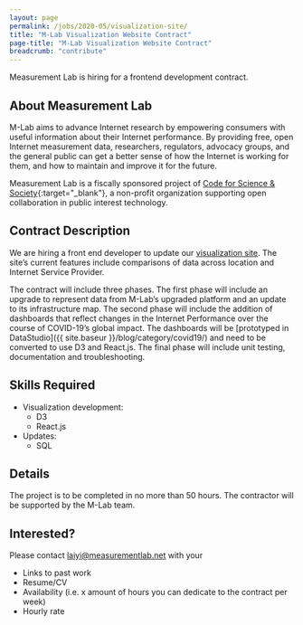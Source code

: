 ```yaml
---
layout: page
permalink: /jobs/2020-05/visualization-site/
title: "M-Lab Visualization Website Contract"
page-title: "M-Lab Visualization Website Contract"
breadcrumb: "contribute"
---
```


Measurement Lab is hiring for a frontend development contract.

## About Measurement Lab

M-Lab aims to advance Internet research by empowering consumers with useful information about their Internet performance. By providing free, open Internet measurement data, researchers, regulators, advocacy groups, and the general public can get a better sense of how the Internet is working for them, and how to maintain and improve it for the future.

Measurement Lab is a fiscally sponsored project of [Code for Science & Society](https://codeforscience.org/){:target="_blank"}, a non-profit organization supporting open collaboration in public interest technology.

## Contract Description

We are hiring a front end developer to update our [visualization site](https://viz.measurementlab.net/). The site’s current features include comparisons of data across location and Internet Service Provider.

The contract will include three phases. The first phase will include an upgrade to represent data from M-Lab’s upgraded platform and an update to its infrastructure map. The second phase will include the addition of dashboards that reflect changes in the Internet Performance over the course of COVID-19’s global impact. The dashboards will be [prototyped in DataStudio]({{ site.baseur }}/blog/category/covid19/) and need to be converted to use D3 and React.js. The final phase will include unit testing, documentation and troubleshooting.

## Skills Required

* Visualization development:
  * D3
  * React.js
* Updates:
  * SQL

## Details

The project is to be completed in no more than 50 hours. The contractor will be supported by the M-Lab team.

## Interested?

Please contact laiyi@measurementlab.net with your

* Links to past work
* Resume/CV
* Availability (i.e. x amount of hours you can dedicate to the contract per week)
* Hourly rate




